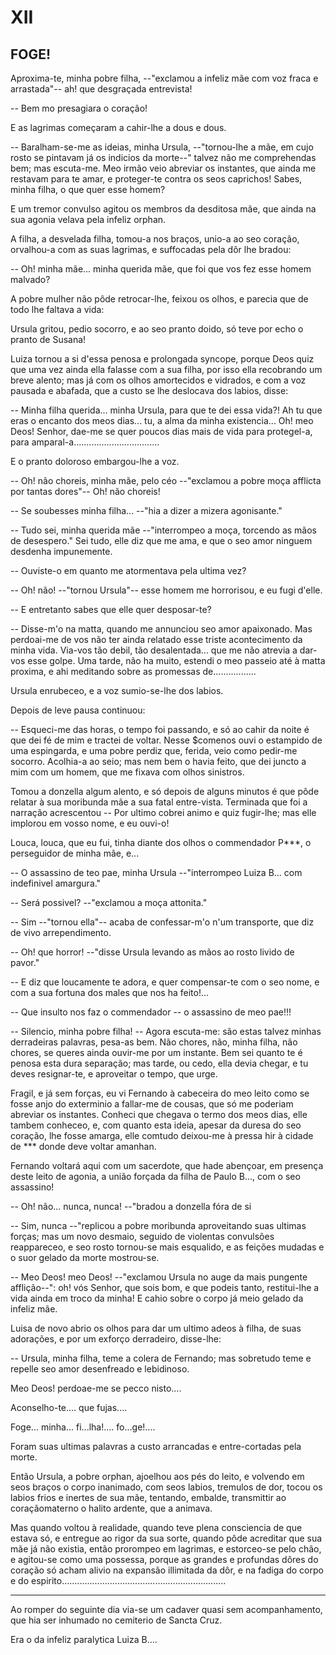 # XII

## FOGE!

Aproxima-te, minha pobre filha, --"exclamou a infeliz mãe com voz fraca e arrastada"-- ah! que desgraçada entrevista!

-- Bem mo presagiara o coração!

E as lagrimas começaram a cahir-lhe a dous e dous.

-- Baralham-se-me as ideias, minha Ursula, --"tornou-lhe a mãe, em cujo rosto se pintavam já os indicios da morte--" talvez não me comprehendas bem; mas escuta-me. Meo irmão veio abreviar os instantes, que ainda me restavam para te amar, e proteger-te contra os seos caprichos! Sabes, minha filha, o que quer esse homem?

E um tremor convulso agitou os membros da desditosa mãe, que ainda na sua agonia velava pela infeliz orphan.

A filha, a desvelada filha, tomou-a nos braços, unio-a ao seo coração, orvalhou-a com as suas lagrimas, e suffocadas pela dôr lhe bradou:

-- Oh! minha mãe... minha querida mãe, que foi que vos fez esse homem malvado?

A pobre mulher não pôde retrocar-lhe, feixou os olhos, e parecia que de todo lhe faltava a vida:

Ursula gritou, pedio socorro, e ao seo pranto doido, só teve por echo o pranto de Susana!

Luiza tornou a si d'essa penosa e prolongada syncope, porque Deos quiz que uma vez ainda ella falasse com a sua filha, por isso ella recobrando um breve alento; mas já com os olhos amortecidos e vidrados, e com a voz pausada e abafada, que a custo se lhe deslocava dos labios, disse:

-- Minha filha querida... minha Ursula, para que te dei essa vida?! Ah tu que eras o encanto dos meos dias... tu, a alma da minha existencia... Oh! meo Deos! Senhor, dae-me se quer poucos dias mais de vida para protegel-a, para amparal-a..................................

E o pranto doloroso embargou-lhe a voz.

-- Oh! não choreis, minha mãe, pelo céo --"exclamou a pobre moça afflicta por tantas dores"-- Oh! não choreis!

-- Se soubesses minha filha... --"hia a dizer a mizera agonisante."

-- Tudo sei, minha querida mãe --"interrompeo a moça, torcendo as mãos de desespero." Sei tudo, elle diz que me ama, e que o seo amor ninguem desdenha impunemente.

-- Ouviste-o em quanto me atormentava pela ultima vez?

-- Oh! não! --"tornou Ursula"-- esse homem me horrorisou, e eu fugi d'elle.

-- E entretanto sabes que elle quer desposar-te?

-- Disse-m'o na matta, quando me annunciou seo amor apaixonado. Mas perdoai-me de vos não ter ainda relatado esse triste acontecimento da minha vida. Via-vos tão debil, tão desalentada... que me não atrevia a dar-vos esse golpe. Uma tarde, não ha muito, estendi o meo passeio até à matta proxima, e ahi meditando sobre as promessas de.................

Ursula enrubeceo, e a voz sumio-se-lhe dos labios.

Depois de leve pausa continuou:

-- Esqueci-me das horas, o tempo foi passando, e só ao cahir da noite é que dei fé de mim e tractei de voltar. Nesse $comenos ouvi o estampido de uma espingarda, e uma pobre perdiz que, ferida, veio como pedir-me socorro. Acolhia-a ao seio; mas nem bem o havia feito, que dei juncto a mim com um homem, que me fixava com olhos sinistros.

Tomou a donzella algum alento, e só depois de alguns minutos é que pôde relatar à sua moribunda mãe a sua fatal entre-vista. Terminada que foi a narração acrescentou -- Por ultimo cobrei animo e quiz fugir-lhe; mas elle implorou em vosso nome, e eu ouvi-o!

Louca, louca, que eu fui, tinha diante dos olhos o commendador P***, o perseguidor de minha mãe, e...

-- O assassino de teo pae, minha Ursula --"interrompeo Luiza B... com indefinivel amargura."

-- Será possivel? --"exclamou a moça attonita."

-- Sim --"tornou ella"-- acaba de confessar-m'o n'um transporte, que diz de vivo arrependimento.

-- Oh! que horror! --"disse Ursula levando as mãos ao rosto livido de pavor."

-- E diz que loucamente te adora, e quer compensar-te com o seo nome, e com a sua fortuna dos males que nos ha feito!...

-- Que insulto nos faz o commendador -- o assassino de meo pae!!!

-- Silencio, minha pobre filha! -- Agora escuta-me: são estas talvez minhas derradeiras palavras, pesa-as bem. Não chores, não, minha filha, não chores, se queres ainda ouvir-me por um instante. Bem sei quanto te é penosa esta dura separação; mas tarde, ou cedo, ella devia chegar, e tu deves resignar-te, e aproveitar o tempo, que urge.

Fragil, e já sem forças, eu vi Fernando à cabeceira do meo leito como se fosse anjo do exterminio a fallar-me de cousas, que só me poderiam abreviar os instantes. Conheci que chegava o termo dos meos dias, elle tambem conheceo, e, com quanto esta ideia, apesar da duresa do seo coração, lhe fosse amarga, elle comtudo deixou-me à pressa hir à cidade de *** donde deve voltar amanhan.

Fernando voltará aqui com um sacerdote, que hade abençoar, em presença deste leito de agonia, a união forçada da filha de Paulo B..., com o seo assassino!

-- Oh! não... nunca, nunca! --"bradou a donzella fóra de si


-- Sim, nunca --"replicou a pobre moribunda aproveitando suas ultimas forças; mas um novo desmaio, seguido de violentas convulsões reappareceo, e seo rosto tornou-se mais esqualido, e as feições mudadas e o suor gelado da morte mostrou-se.

-- Meo Deos! meo Deos! --"exclamou Ursula no auge da mais pungente afflição--": oh! vós Senhor, que sois bom, e que podeis tanto, restitui-lhe a vida ainda em troco da minha! E cahio sobre o corpo já meio gelado da infeliz mãe.

Luisa de novo abrio os olhos para dar um ultimo adeos à filha, de suas adorações, e por um exforço derradeiro, disse-lhe:

-- Ursula, minha filha, teme a colera de Fernando; mas sobretudo teme e repelle seo amor desenfreado e lebidinoso.

Meo Deos! perdoae-me se pecco nisto....

Aconselho-te.... que fujas....

Foge... minha... fi...lha!.... fo...ge!....

Foram suas ultimas palavras a custo arrancadas e entre-cortadas pela morte.

Então Ursula, a pobre orphan, ajoelhou aos pés do leito, e volvendo em seos braços o corpo inanimado, com seos labios, tremulos de dor, tocou os labios frios e inertes de sua mãe, tentando, embalde, transmittir ao coraçãomaterno o halito ardente, que a animava.

Mas quando voltou à realidade, quando teve plena consciencia de que estava só, e entregue ao rigor da sua sorte, quando pôde acreditar que sua mãe já não existia, então prorompeo em lagrimas, e estorceo-se pelo chão, e agitou-se como uma possessa, porque as grandes e profundas dôres do coração só acham alivio na expansão illimitada da dôr, e na fadiga do corpo e do espirito.................................................................

___

Ao romper do seguinte dia via-se um cadaver quasi sem acompanhamento, que hia ser inhumado no cemiterio de Sancta Cruz.

Era o da infeliz paralytica Luiza B....